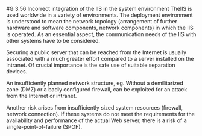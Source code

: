 #G 3.56 Incorrect integration of the IIS in the system environment
TheIIS is used worldwide in a variety of environments. The deployment environment is understood to mean the network topology (arrangement of further hardware and software components, network components) in which the IIS is operated. As an essential aspect, the communication needs of the IIS with other systems have to be considered.

Securing a public server that can be reached from the Internet is usually associated with a much greater effort compared to a server installed on the intranet. Of crucial importance is the safe use of suitable separation devices.

An insufficiently planned network structure, eg. Without a demilitarized zone (DMZ) or a badly configured firewall, can be exploited for an attack from the Internet or intranet.

Another risk arises from insufficiently sized system resources (firewall, network connection). If these systems do not meet the requirements for the availability and performance of the actual Web server, there is a risk of a single-point-of-failure (SPOF).



